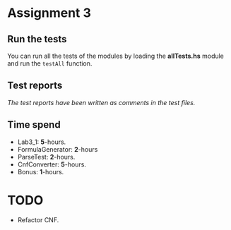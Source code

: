 # Assignment 3

## Run the tests
You can run all the tests of the modules by loading the **allTests.hs** module and run the `testAll` function. 

## Test reports
*The test reports have been written as comments in the test files.*

## Time spend
- Lab3_1: **5**-hours.
- FormulaGenerator: **2**-hours
- ParseTest: **2**-hours.
- CnfConverter: **5**-hours.
- Bonus: **1**-hours.

# TODO
- Refactor CNF.
